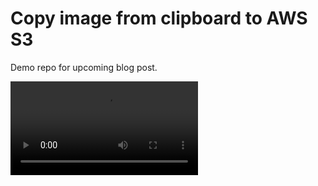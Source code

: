 # Copy image from clipboard to AWS S3

Demo repo for upcoming blog post.

<video src="https://user-images.githubusercontent.com/387927/183131616-7ee01fcf-4887-4268-8f38-8e7cad10f017.mp4" controls="controls"></video>
